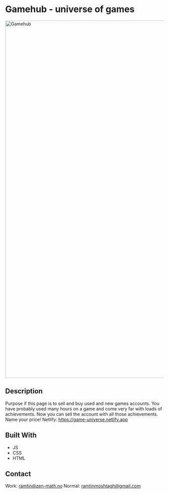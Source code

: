 # Gamehub - universe of games

<img width="1136" alt="Gamehub" src="https://user-images.githubusercontent.com/95631899/223414316-d3880c5a-dcac-4d41-89da-41f5cdd4324c.png">

## Description
Purpose if this page is to sell and buy used and new games accounts. 
You have probably used many hours on a game and come very far with loads of achievements. Now you can sell the account with all those achievements. Name your price!
Netlify: https://game-universe.netlify.app

## Built With
- JS
- CSS
- HTML

## Contact
Work: ramtin@zen-math.no
Normal: ramtinmoshtagh@gmail.com
